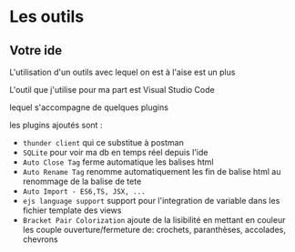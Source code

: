 # Les outils

## Votre ide

L'utilisation d'un outils avec lequel on est à l'aise est un plus

L'outil que j'utilise pour ma part est Visual Studio Code

lequel s'accompagne de quelques plugins

les plugins ajoutés sont :
- `thunder client` qui ce substitue à postman
- `SQLite` pour voir ma db en temps réel depuis l'ide
- `Auto Close Tag` ferme automatique les balises html
- `Auto Rename Tag` renomme automatiquement les fin de balise html au renommage de la balise de tete
- `Auto Import - ES6,TS, JSX, ...`
- `ejs language support` support pour l'integration de variable dans les fichier template des views
- `Bracket Pair Colorization` ajoute de la lisibilité en mettant en couleur les couple ouverture/fermeture de: crochets, paranthèses, accolades, chevrons
